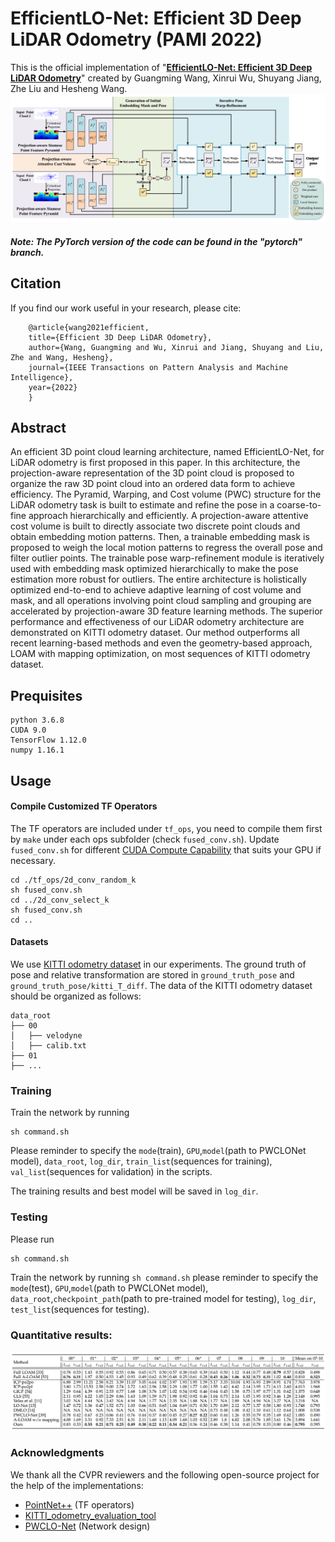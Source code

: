 **EfficientLO-Net: Efficient 3D Deep LiDAR Odometry (PAMI 2022)**
==============================================================================================================================
This is the official implementation of "[**EfficientLO-Net: Efficient 3D Deep LiDAR Odometry**](https://arxiv.org/abs/2111.02135)" created by Guangming Wang, Xinrui Wu, Shuyang Jiang, Zhe Liu and Hesheng Wang. 
![](doc/network.png)

##### Note: The PyTorch version of the code can be found in the "pytorch" branch.

## Citation
If you find our work useful in your research, please cite:

        @article{wang2021efficient,
        title={Efficient 3D Deep LiDAR Odometry},
        author={Wang, Guangming and Wu, Xinrui and Jiang, Shuyang and Liu, Zhe and Wang, Hesheng},
        journal={IEEE Transactions on Pattern Analysis and Machine Intelligence},
        year={2022}
        }





## Abstract

An efficient 3D point cloud learning architecture, named EfficientLO-Net, for LiDAR odometry is first proposed in this paper. In this architecture, the projection-aware representation of the 3D point cloud is proposed to organize the raw 3D point cloud into an ordered data form to achieve efficiency. The Pyramid, Warping, and Cost volume (PWC) structure for the LiDAR odometry task is built
to estimate and refine the pose in a coarse-to-fine approach hierarchically and efficiently. A projection-aware attentive cost volume is built to directly associate two discrete point clouds and obtain embedding motion patterns. Then, a trainable embedding mask is proposed to weigh the local motion patterns to regress the overall pose and filter outlier points. The trainable pose warp-refinement module is iteratively used with embedding mask optimized hierarchically to make the pose estimation more robust for outliers. The entire architecture is holistically optimized end-to-end to achieve adaptive learning of cost volume and mask, and all operations involving point cloud sampling and grouping are accelerated by projection-aware 3D feature learning methods. The superior performance and effectiveness of our LiDAR odometry architecture are demonstrated on KITTI odometry dataset. Our method outperforms all recent learning-based methods and even the geometry-based approach, LOAM with mapping optimization, on most sequences of KITTI odometry dataset. 


## Prequisites
    python 3.6.8
    CUDA 9.0
    TensorFlow 1.12.0  
    numpy 1.16.1  


## Usage

#### Compile Customized TF Operators
The TF operators are included under `tf_ops`, you need to compile them first by `make` under each ops subfolder (check `fused_conv.sh`). Update `fused_conv.sh` for different <a href="https://en.wikipedia.org/wiki/CUDA#GPUs_supported">CUDA Compute Capability</a> that suits your GPU if necessary.

    cd ./tf_ops/2d_conv_random_k
    sh fused_conv.sh
    cd ../2d_conv_select_k
    sh fused_conv.sh
    cd ..

    

#### Datasets

We use [KITTI odometry dataset](http://www.cvlibs.net/datasets/kitti/eval_odometry.php) in our experiments. The ground truth of pose and relative transformation are stored in `ground_truth_pose` and `ground_truth_pose/kitti_T_diff`. 
The data of the KITTI odometry dataset should be organized as follows:

```
data_root
├── 00
│   ├── velodyne
│   ├── calib.txt
├── 01
├── ...
```

### Training
Train the network by running 
    
    sh command.sh  

Please reminder to specify the `mode`(train), `GPU`,`model`(path to PWCLONet model), `data_root`, `log_dir`, `train_list`(sequences for training), `val_list`(sequences for validation) in the scripts.


The training results and best model will be saved in `log_dir`.

### Testing

Please run 

    sh command.sh 
    

Train the network by running `sh command.sh` please reminder to specify the `mode`(test), `GPU`,`model`(path to PWCLONet model), `data_root`,`checkpoint_path`(path to pre-trained model for testing), `log_dir`, `test_list`(sequences for testing).


### Quantitative results:

![](doc/result.png)


### Acknowledgments

We thank all the CVPR reviewers and the following open-source project for the help of the implementations:
- [PointNet++](https://github.com/charlesq34/pointnet2) (TF operators)
- [KITTI_odometry_evaluation_tool](https://github.com/LeoQLi/KITTI_odometry_evaluation_tool) 
- [PWCLO-Net](https://github.com/IRMVLab/PWCLONet) (Network design)
